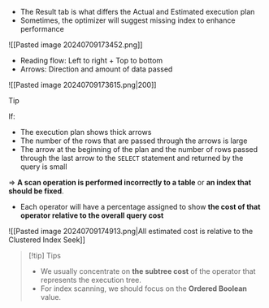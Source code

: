 
- The Result tab is what differs the Actual and Estimated execution plan
- Sometimes, the optimizer will suggest missing index to enhance performance

![[Pasted image 20240709173452.png]]


- Reading flow: Left to right + Top to bottom
- Arrows: Direction and amount of data passed

![[Pasted image 20240709173615.png|200]]


> [!tip]
> 
> If:
> - The execution plan shows thick arrows
> - The number of the rows that are passed through the arrows is large
> - The arrow at the beginning of the plan and the number of rows passed through the last arrow to the `SELECT` statement and returned by the query is small
> 
> => **A scan operation is performed incorrectly to a table** or **an index that should be fixed**.

- Each operator will have a percentage assigned to show **the cost of that operator relative to the overall query cost**

![[Pasted image 20240709174913.png|All estimated cost is relative to the Clustered Index Seek]]


> [!tip] Tips
> 
> - We usually concentrate on **the subtree cost** of the operator that represents the execution tree.
> - For index scanning, we should focus on the **Ordered Boolean** value.

